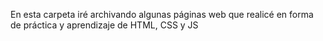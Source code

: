 En esta carpeta iré archivando algunas páginas web que realicé en forma de práctica y aprendizaje de HTML, CSS y JS
